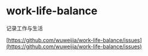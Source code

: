 # work-life-balance
记录工作与生活

[https://github.com/wuweijia/work-life-balance/issues](https://github.com/wuweijia/work-life-balance/issues)
